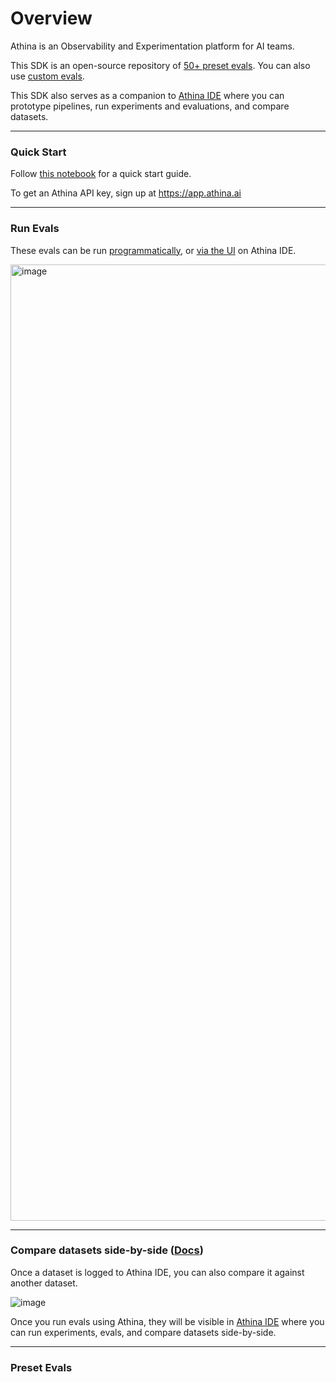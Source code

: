 # Overview
Athina is an Observability and Experimentation platform for AI teams.

This SDK is an open-source repository of [50+ preset evals](https://docs.athina.ai/evals/preset-evals/overview). You can also use [custom evals](https://docs.athina.ai/evals/custom-evals/overview).

This SDK also serves as a companion to [Athina IDE](https://athina.ai/develop) where you can prototype pipelines, run experiments and evaluations, and compare datasets.

---

### Quick Start
Follow [this notebook](https://github.com/athina-ai/athina-evals/blob/main/examples/run_eval_suite.ipynb) for a quick start guide.

To get an Athina API key, sign up at https://app.athina.ai

---

### Run Evals

These evals can be run [programmatically](https://athina.ai/videos/run-evals-programmatically.mp4), or [via the UI](https://docs.athina.ai/ide/run-eval) on Athina IDE.

<img width="1530" alt="image" src="https://github.com/athina-ai/athina-evals/assets/7515552/98494736-31b6-458f-bd0a-a5b2cbca9d70">

---

### Compare datasets side-by-side ([Docs](https://docs.athina.ai/ide/compare-datasets))

Once a dataset is logged to Athina IDE, you can also compare it against another dataset.

![image](https://github.com/athina-ai/athina-evals/assets/7515552/90640acc-495e-45e0-b590-d6ddee8c5727)


Once you run evals using Athina, they will be visible in [Athina IDE](https://athina.ai/develop) where you can run experiments, evals, and compare datasets side-by-side.

---

### Preset Evals
